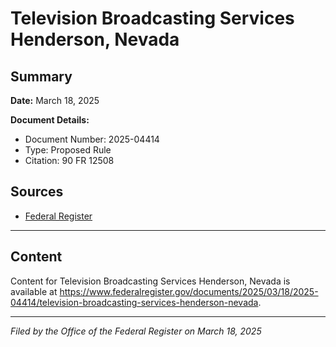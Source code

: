 # Television Broadcasting Services Henderson, Nevada

## Summary

**Date:** March 18, 2025

**Document Details:**
- Document Number: 2025-04414
- Type: Proposed Rule
- Citation: 90 FR 12508

## Sources
- [Federal Register](https://www.federalregister.gov/documents/2025/03/18/2025-04414/television-broadcasting-services-henderson-nevada)

---

## Content

Content for Television Broadcasting Services Henderson, Nevada is available at https://www.federalregister.gov/documents/2025/03/18/2025-04414/television-broadcasting-services-henderson-nevada.

---

*Filed by the Office of the Federal Register on March 18, 2025*
